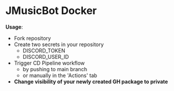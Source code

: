 # JMusicBot Docker

**Usage**:
* Fork repository
* Create two secrets in your repository
  * DISCORD_TOKEN
  * DISCORD_USER_ID
* Trigger CD Pipeline workflow
  * by pushing to main branch
  * or manually in the 'Actions' tab
* **Change visibility of your newly created GH package to private**
